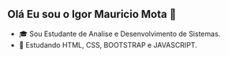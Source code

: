 ## Olá Eu sou o Igor Mauricio Mota 👋

- 🎓 Sou Estudante de Analise e Desenvolvimento de Sistemas.
- 📜 Estudando HTML, CSS, BOOTSTRAP e JAVASCRIPT.

